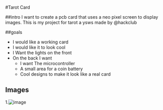 #Tarot Card

##intro
I want to create a pcb card that uses a neo pixel screen to display images.
This is my project for tarot a ysws made by @hackclub

##goals
- I would like a working card
- I would like it to look cool
- I Want the lights on the front
- On the back I want
  - I want The microcontroller
  - A small area for a coin battery
  - Cool designs to make it look like a real card
 
## Images
1.![image](https://github.com/user-attachments/assets/df280caa-f504-4a13-ab88-301da5045495)
